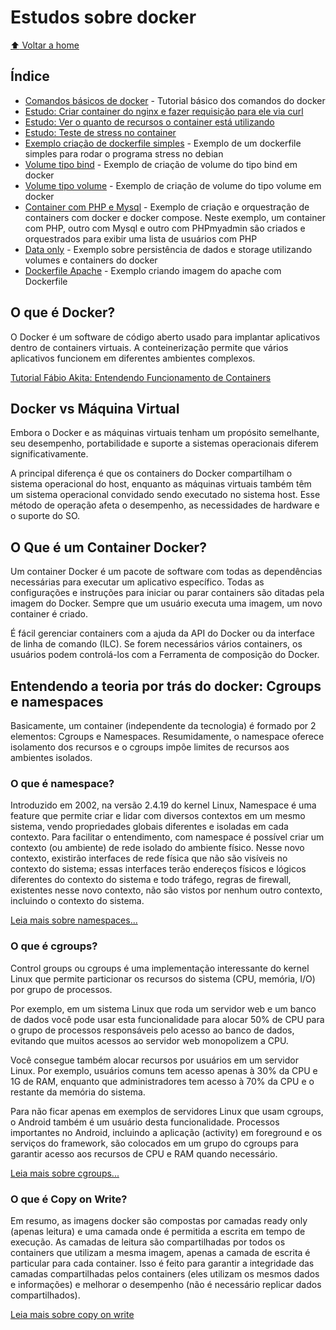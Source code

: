 # Estudos sobre docker

[:arrow_up: Voltar a home](https://github.com/Dirack/Estudos/tree/master#estudos)

## Índice

- [Comandos básicos de docker](https://github.com/Dirack/Estudos/blob/master/docker/tutorial.md#tutorial-b%C3%A1sico-dos-comandos-do-docker) -  Tutorial básico dos comandos do docker
- [Estudo: Criar container do nginx e fazer requisição para ele via curl](https://github.com/Dirack/Estudos/blob/master/docker/tutorial.md#estudo-criar-container-do-nginx-e-fazer-requisi%C3%A7%C3%A3o-para-ele-via-curl)
- [Estudo: Ver o quanto de recursos o container está utilizando](https://github.com/Dirack/Estudos/blob/master/docker/tutorial.md#estudo-ver-o-quanto-de-recursos-o-container-est%C3%A1-utilizando)
- [Estudo: Teste de stress no container](https://github.com/Dirack/Estudos/blob/master/docker/tutorial.md#estudo-teste-de-stress-no-container)
- [Exemplo criação de dockerfile simples](https://github.com/Dirack/Estudos/tree/master/docker/dockerfile_simples#exemplo-cria%C3%A7%C3%A3o-de-dockerfile-simples) - Exemplo de um dockerfile simples para rodar o programa stress no debian
- [Volume tipo bind](https://github.com/Dirack/Estudos/tree/master/docker/volume_bind#exemplo-de-cria%C3%A7%C3%A3o-de-volume-do-tipo-bind-em-docker) - Exemplo de criação de volume do tipo bind em docker
- [Volume tipo volume](https://github.com/Dirack/Estudos/tree/master/docker/volume_volume#exemplo-de-cria%C3%A7%C3%A3o-de-volume-do-tipo-volume-em-docker) - Exemplo de criação de volume do tipo volume em docker
- [Container com PHP e Mysql](https://github.com/Dirack/Estudos/tree/master/docker/php_mysql#exemplo-de-cria%C3%A7%C3%A3o-e-orquestra%C3%A7%C3%A3o-de-container-com-docker-e-docker-compose---php-e-mysql) - Exemplo de criação e orquestração de containers com docker e docker compose. Neste exemplo, um container com PHP, outro com Mysql e outro com PHPmyadmin são criados e orquestrados para exibir uma lista de usuários com PHP
- [Data only](https://github.com/Dirack/Estudos/tree/master/docker/data_only#exemplo-utiliza%C3%A7%C3%A3o-de-volumes-data-only-docker) - Exemplo sobre persistência de dados e storage utilizando volumes e containers do docker
- [Dockerfile Apache](https://github.com/Dirack/Estudos/tree/master/docker/dokerfile_apache#exemplo-de-constru%C3%A7%C3%A3o-de-imagem-do-apache-com-dockerfile) - Exemplo criando imagem do apache com Dockerfile

## O que é Docker?

O Docker é um software de código aberto usado para implantar aplicativos dentro de containers virtuais.
A conteinerização permite que vários aplicativos funcionem em diferentes ambientes complexos.

[Tutorial Fábio Akita: Entendendo Funcionamento de Containers](https://www.youtube.com/watch?v=85k8se4Zo70)

## Docker vs Máquina Virtual

Embora o Docker e as máquinas virtuais tenham um propósito semelhante, seu desempenho, portabilidade e suporte a sistemas operacionais diferem significativamente.

A principal diferença é que os containers do Docker compartilham o sistema operacional do host,
enquanto as máquinas virtuais também têm um sistema operacional convidado sendo executado no sistema host.
Esse método de operação afeta o desempenho, as necessidades de hardware e o suporte do SO.

## O Que é um Container Docker?

Um container Docker é um pacote de software com todas as dependências necessárias para executar um aplicativo específico.
Todas as configurações e instruções para iniciar ou parar containers são ditadas pela imagem do Docker. Sempre que um usuário executa uma imagem, um novo container é criado.

É fácil gerenciar containers com a ajuda da API do Docker ou da interface de linha de comando (ILC).
Se forem necessários vários containers, os usuários podem controlá-los com a Ferramenta de composição do Docker.

## Entendendo a teoria por trás do docker: Cgroups e namespaces

Basicamente, um container (independente da tecnologia) é formado por 2 elementos: Cgroups e Namespaces.
Resumidamente, o namespace oferece isolamento dos recursos e o cgroups impõe limites de recursos aos ambientes isolados.

### O que é namespace?

Introduzido em 2002, na versão 2.4.19 do kernel Linux, Namespace é uma feature que permite criar e lidar com diversos contextos em um mesmo sistema,
vendo propriedades globais diferentes e isoladas em cada contexto. Para facilitar o entendimento, com namespace é possível criar um contexto (ou ambiente)
de rede isolado do ambiente físico. Nesse novo contexto, existirão interfaces de rede física que não são visíveis no contexto do sistema; essas interfaces terão endereços
físicos e lógicos diferentes do contexto do sistema e todo tráfego, regras de firewall, existentes nesse novo contexto,
não são vistos por nenhum outro contexto, incluindo o contexto do sistema.

[Leia mais sobre namespaces...](https://medium.com/@lets00/namespace-14c4e64d0559)

### O que é cgroups?

Control groups ou cgroups é uma implementação interessante do kernel Linux que permite particionar os recursos do sistema (CPU, memória, I/O) por grupo de processos.

Por exemplo, em um sistema Linux que roda um servidor web e um banco de dados você pode usar esta
funcionalidade para alocar 50% de CPU para o grupo de processos responsáveis pelo acesso ao banco de dados, evitando que muitos acessos ao servidor web monopolizem a CPU.

Você consegue também alocar recursos por usuários em um servidor Linux.
Por exemplo, usuários comuns tem acesso apenas à 30% da CPU e 1G de RAM, enquanto que administradores tem acesso à 70% da CPU e o restante da memória do sistema.

Para não ficar apenas em exemplos de servidores Linux que usam cgroups, o Android também é um usuário desta funcionalidade.
Processos importantes no Android, incluindo a aplicação (activity) em foreground e os serviços do framework, são colocados em
um grupo do cgroups para garantir acesso aos recursos de CPU e RAM quando necessário.

[Leia mais sobre cgroups...](https://sergioprado.org/gerenciando-acesso-recursos-linux-com-control-groups/)

### O que é Copy on Write?

Em resumo, as imagens docker são compostas por camadas ready only (apenas leitura) e uma camada onde é permitida a escrita em tempo de execução.
As camadas de leitura são compartilhadas por todos os containers que utilizam a mesma imagem, apenas a camada de escrita é particular para cada container.
Isso é feito para garantir a integridade das camadas compartilhadas pelos containers (eles utilizam os mesmos dados e informações) e melhorar o desempenho
(não é necessário replicar dados compartilhados).

[Leia mais sobre copy on write](https://matheuslao.dev/posts/docker-images-ro-rw-layers-cow-dive/)
